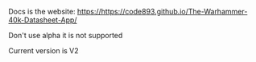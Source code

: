 <html>
  <body>
    <p>
      Docs is the website: <a href="https://https://code893.github.io/The-Warhammer-40k-Datasheet-App/">https://https://code893.github.io/The-Warhammer-40k-Datasheet-App/</a>
    </p>
    <p>
      Don't use alpha it is not supported
    </p>
    <p>
      Current version is V2
    </p>
  </body>
</html>
